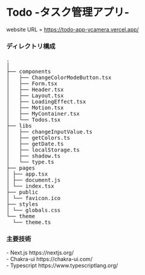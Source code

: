 # Todo -タスク管理アプリ-

website URL = https://todo-app-ycamera.vercel.app/

<h3>ディレクトリ構成</h3>
<pre>
.
│  
├── components
│   ├── ChangeColorModeButton.tsx
│   ├── Form.tsx
│   ├── Header.tsx
│   ├── Layout.tsx
│   ├── LoadingEffect.tsx
│   ├── Motion.tsx
│   ├── MyContainer.tsx
│   └── Todos.tsx
├── libs
│   ├── changeInputValue.ts
│   ├── getColors.ts
│   ├── getDate.ts
│   ├── localStorage.ts
│   ├── shadow.ts
│   └── type.ts
├── pages
│ ├── app.tsx
│ ├── document.js
│ └── index.tsx
├── public
│ └── favicon.ico
├── styles
│ └── globals.css
└── theme
  └── theme.ts
</pre>

<h3>主要技術</h3>
- Next.js https://nextjs.org/ <br>
- Chakra-ui https://chakra-ui.com/ <br>
- Typescript https://www.typescriptlang.org/ <br>
